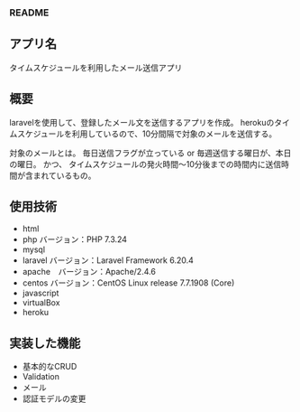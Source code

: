 ### README

## アプリ名
タイムスケジュールを利用したメール送信アプリ

## 概要
laravelを使用して、登録したメール文を送信するアプリを作成。
herokuのタイムスケジュールを利用しているので、10分間隔で対象のメールを送信する。

対象のメールとは。
毎日送信フラグが立っている or 毎週送信する曜日が、本日の曜日。
かつ、
タイムスケジュールの発火時間～10分後までの時間内に送信時間が含まれているもの。

## 使用技術
- html
- php バージョン：PHP 7.3.24
- mysql
- laravel バージョン：Laravel Framework 6.20.4
- apache　バージョン：Apache/2.4.6
- centos バージョン：CentOS Linux release 7.7.1908 (Core)
- javascript
- virtualBox
- heroku

## 実装した機能
- 基本的なCRUD
- Validation
- メール
- 認証モデルの変更
